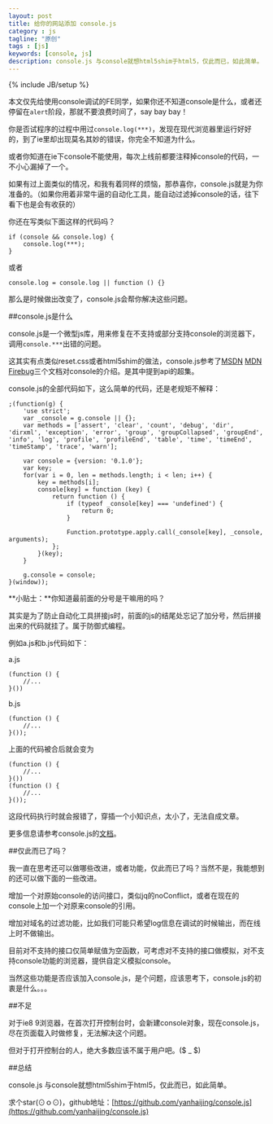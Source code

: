```yaml
---
layout: post
title: 给你的网站添加 console.js 
category : js
tagline: "原创"
tags : [js]
keywords: [console, js]
description: console.js 与console就想html5shim于html5，仅此而已，如此简单。
---
```

{% include JB/setup %}

本文仅先给使用console调试的FE同学，如果你还不知道console是什么，或者还停留在`alert`阶段，那就不要浪费时间了，say bay bay！

你是否试程序的过程中用过`console.log(***)`，发现在现代浏览器里运行好好的，到了ie里却出现莫名其妙的错误，你完全不知道为什么。

或者你知道在ie下console不能使用，每次上线前都要注释掉console的代码，一不小心漏掉了一个。

如果有过上面类似的情况，和我有着同样的烦恼，那恭喜你，console.js就是为你准备的。（如果你用着非常牛逼的自动化工具，能自动过滤掉console的话，往下看下也是会有收获的）

你还在写类似下面这样的代码吗？

	if (console && console.log) {
		console.log(***);
	}

或者
	
	console.log = console.log || function () {}

那么是时候做出改变了，console.js会帮你解决这些问题。


##console.js是什么

console.js是一个微型js库，用来修复在不支持或部分支持console的浏览器下，调用`console.***`出错的问题。

这其实有点类似reset.css或者html5shim的做法，console.js参考了[MSDN](http://msdn.microsoft.com/en-us/library/ie/gg589530.aspx) [MDN](https://developer.mozilla.org/en-US/docs/Web/API/Console) [Firebug](http://getfirebug.com/wiki/index.php/Console_API)三个文档对console的介绍。是其中提到api的超集。

console.js的全部代码如下，这么简单的代码，还是老规矩不解释：

	;(function(g) {
	    'use strict';
	    var _console = g.console || {};
	    var methods = ['assert', 'clear', 'count', 'debug', 'dir', 'dirxml', 'exception', 'error', 'group', 'groupCollapsed', 'groupEnd', 'info', 'log', 'profile', 'profileEnd', 'table', 'time', 'timeEnd', 'timeStamp', 'trace', 'warn'];
	
	    var console = {version: '0.1.0'};
	    var key;
	    for(var i = 0, len = methods.length; i < len; i++) {
	        key = methods[i];
	        console[key] = function (key) {
	            return function () {
	                if (typeof _console[key] === 'undefined') {
	                    return 0;
	                }
	
	                Function.prototype.apply.call(_console[key], _console, arguments);
	            };           
	        }(key);
	    }
	    
	    g.console = console;
	}(window));

**小贴士：**你知道最前面的分号是干嘛用的吗？

其实是为了防止自动化工具拼接js时，前面的js的结尾处忘记了加分号，然后拼接出来的代码就挂了。属于防御式编程。

例如a.js和b.js代码如下：

a.js

	(function () {
		//...
	}())

b.js

	(function () {
		//...
	}());

上面的代码被合后就会变为

	(function () {
		//...
	}())
	(function () {
		//...
	}());

这段代码执行时就会报错了，穿插一个小知识点，太小了，无法自成文章。

更多信息请参考console.js的[文档](https://github.com/yanhaijing/console.js#readme)。

##仅此而已了吗？

我一直在思考还可以做哪些改进，或者功能，仅此而已了吗？当然不是，我能想到的还可以做下面的一些改进。

增加一个对原始console的访问接口，类似jq的noConflict，或者在现在的console上加一个对原来console的引用。

增加对域名的过滤功能，比如我们可能只希望log信息在调试的时候输出，而在线上时不做输出。

目前对不支持的接口仅简单赋值为空函数，可考虑对不支持的接口做模拟，对不支持console功能的浏览器，提供自定义模拟console。

当然这些功能是否应该加入console.js，是个问题，应该思考下，console.js的初衷是什么。。。

##不足

对于ie8 9浏览器，在首次打开控制台时，会新建console对象，现在console.js，尽在页面载入时做修复，无法解决这个问题。

但对于打开控制台的人，绝大多数应该不属于用户吧。($ _ $)

##总结

console.js 与console就想html5shim于html5，仅此而已，如此简单。

求个star(⊙ｏ⊙)，github地址：[https://github.com/yanhaijing/console.js](https://github.com/yanhaijing/console.js)



